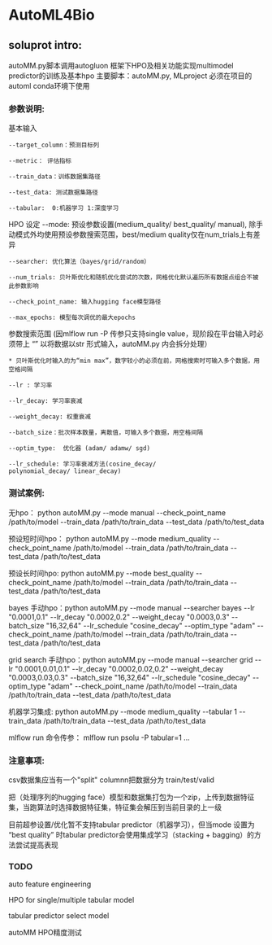 # AutoML4Bio

## soluprot intro:
autoMM.py脚本调用autogluon 框架下HPO及相关功能实现multimodel predictor的训练及基本hpo
主要脚本：autoMM.py, MLproject
必须在项目的automl conda环境下使用

### 参数说明:
基本输入

    --target_column：预测目标列

    --metric： 评估指标

    --train_data：训练数据集路径

    --test_data: 测试数据集路径

    --tabular:  0:机器学习 1:深度学习 

HPO 设定
    --mode: 预设参数设置(medium_quality/ best_quality/ manual), 
    除手动模式外均使用预设参数搜索范围，best/medium quality仅在num_trials上有差异

    --searcher: 优化算法（bayes/grid/random）

    --num_trials: 贝叶斯优化和随机优化尝试的次数，网格优化默认遍历所有数据点组合不被此参数影响

    --check_point_name: 输入hugging face模型路径

    --max_epochs: 模型每次调优的最大epochs

参数搜索范围 (因mlflow run -P 传参只支持single value，现阶段在平台输入时必须带上 “” 以将数据以str 形式输入，autoMM.py 内会拆分处理）

    * 贝叶斯优化时输入的为“min max”，数字较小的必须在前，网格搜索时可输入多个数据，用空格间隔

    --lr : 学习率

    --lr_decay: 学习率衰减

    --weight_decay: 权重衰减

    --batch_size：批次样本数量，离散值，可输入多个数据，用空格间隔

    --optim_type:  优化器 (adam/ adamw/ sgd) 

    --lr_schedule: 学习率衰减方法(cosine_decay/ 
    polynomial_decay/ linear_decay)


### 测试案例:
无hpo： python autoMM.py --mode manual --check_point_name /path/to/model  --train_data /path/to/train_data --test_data /path/to/test_data


预设短时间hpo： python autoMM.py  --mode medium_quality --check_point_name /path/to/model  --train_data /path/to/train_data --test_data /path/to/test_data


预设长时间hpo:    python autoMM.py --mode best_quality --check_point_name /path/to/model  --train_data /path/to/train_data --test_data /path/to/test_data


bayes 手动hpo：python autoMM.py --mode manual --searcher bayes --lr "0.0001,0.1" --lr_decay "0.0002,0.2"  --weight_decay "0.0003,0.3" --batch_size "16,32,64" --lr_schedule "cosine_decay" --optim_type "adam" --check_point_name /path/to/model  --train_data /path/to/train_data --test_data /path/to/test_data


grid search 手动hpo：python autoMM.py --mode manual --searcher grid --lr "0.0001,0.01,0.1" --lr_decay "0.0002,0.02,0.2"  --weight_decay "0.0003,0.03,0.3" --batch_size "16,32,64" --lr_schedule "cosine_decay" --optim_type "adam" --check_point_name /path/to/model  --train_data /path/to/train_data --test_data /path/to/test_data


机器学习集成:  python autoMM.py  --mode medium_quality --tabular 1  --train_data /path/to/train_data --test_data /path/to/test_data


mlflow run 命令传参： mlflow run psolu -P tabular=1 ...





### 注意事项:
csv数据集应当有一个"split" columnn把数据分为 train/test/valid

把（处理序列的hugging face）模型和数据集打包为一个zip，上传到数据特征集，当跑算法时选择数据特征集，特征集会解压到当前目录的上一级

目前超参设置/优化暂不支持tabular predictor（机器学习），但当mode 设置为 “best quality” 时tabular predictor会使用集成学习（stacking + bagging）的方法尝试提高表现




### TODO

auto feature engineering

HPO for single/multiple tabular model

tabular predictor select model

autoMM HPO精度测试
